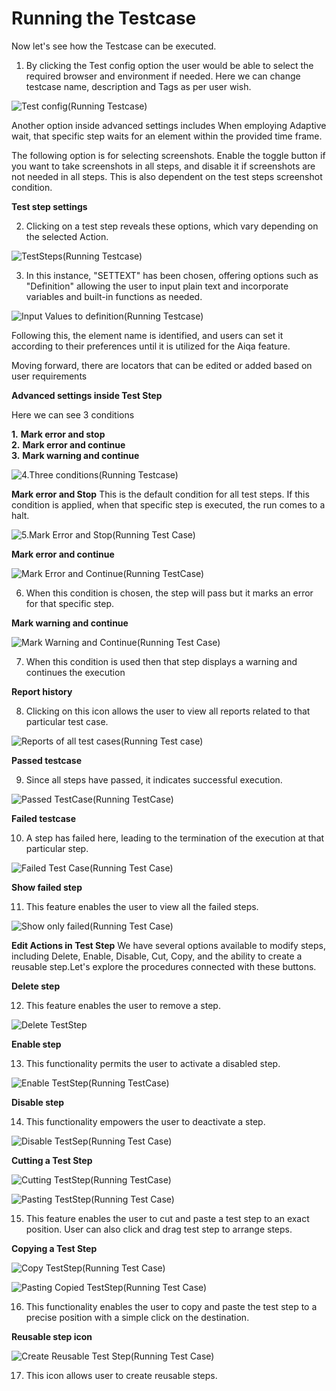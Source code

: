 # Running the Testcase

Now let's see how the Testcase can be executed.


1. By clicking the Test config option the user would be able to select the required browser and environment if needed. Here we can change testcase name, description and Tags as per user wish.

![Test config(Running Testcase)](./TestcaseImages/1.Test%20config(Running%20Testcase).png)

Another option inside advanced settings includes When employing Adaptive wait, that specific step waits for an element within the provided time frame.

The following option is for selecting screenshots. Enable the toggle button if you want to take screenshots in all steps, and disable it if screenshots are not needed in all steps. This is also dependent on the test steps screenshot condition.

**Test step settings**

2. Clicking on a test step reveals these options, which vary depending on the selected Action.

![TestSteps(Running Testcase)](./TestcaseImages/2.TestSteps(Running%20Testcase).png)

3. In this instance, "SETTEXT" has been chosen, offering options such as "Definition" allowing the user to input plain text and incorporate variables and built-in functions as needed.

![Input Values to definition(Running Testcase)](./TestcaseImages/3.Input%20Values%20to%20definiton(Running%20Testcase).png)

Following this, the element name is identified, and users can set it according to their preferences until it is utilized for the Aiqa feature.

Moving forward, there are locators that can be edited or added based on user requirements

**Advanced settings inside Test Step**

Here we can see 3 conditions

**1.**  **Mark error and stop**  
**2.**  **Mark error and continue**  
**3.**  **Mark warning and continue**

![4.Three conditions(Running Testcase)](./TestcaseImages/4.Three%20conditions(Running%20Testcase).png)

**Mark error and Stop**
This is the default condition for all test steps. If this condition is applied, when that specific step is executed, the run comes to a halt.

![5.Mark Error and Stop(Running Test Case)](./TestcaseImages/5.Mark%20Error%20and%20Stop(Running%20Test%20Case).png)

**Mark error and continue**

![Mark Error and Continue(Running TestCase)](./TestcaseImages/6.Mark%20Error%20and%20Continue(Running%20TestCase).png)

6. When this condition is chosen, the step will pass but it marks an error for that specific step.


**Mark warning and continue**

![Mark Warning and Continue(Running Test Case)](./TestcaseImages/7.Mark%20Warning%20and%20Continue(Running%20Test%20Case).png)

7. When this condition is used then that step displays a warning and continues the execution


**Report history**



8. Clicking on this icon allows the user to view all reports related to that particular test case.

![Reports of all test cases(Running Test case)](./TestcaseImages/8.Reports%20of%20all%20test%20cases(Running%20Test%20case).png)

**Passed testcase**


9. Since all steps have passed, it indicates successful execution.

![Passed TestCase(Running TestCase)](./TestcaseImages/9.Passed%20TestCase(Running%20TestCase).png)

**Failed testcase**

10. A step has failed here, leading to the termination of the execution at that particular step.

![Failed Test Case(Running Test Case)](./TestcaseImages/10.Failed%20Test%20Case(Running%20Test%20Case).png)

**Show failed step**

11. This feature enables the user to view all the failed steps.

![Show only failed(Running Test Case)](./TestcaseImages/11.Show%20only%20failed(Running%20Test%20Case).PNG)

**Edit Actions in Test Step**
We have several options available to modify steps, including Delete, Enable, Disable, Cut, Copy, and the ability to create a reusable step.Let's explore the procedures connected with these buttons.

**Delete step**

12. This feature enables the user to remove a step.

![Delete TestStep](./TestcaseImages/12.Delete%20Step(Running%20Test%20Case).png)

**Enable step**

13. This functionality permits the user to activate a disabled step.

![Enable TestStep(Running TestCase)](./TestcaseImages/13.Enable%20TestStep(Running%20TestCase).png)

**Disable step**

14. This functionality empowers the user to deactivate a step.

![Disable TestSep(Running Test Case)](./TestcaseImages/14.Disable%20TestSep(Running%20Test%20Case).png)

**Cutting a Test Step**

![Cutting TestStep(Running TestCase)](./TestcaseImages/15.Cutting%20TestStep(Running%20TestCase).png)

![Pasting TestStep(Running Test Case)](./TestcaseImages/16.Pasting%20TestStep(Running%20Test%20Case).png)

15. This feature enables the user to cut and paste a test step to an exact position. User can also click and drag test step to arrange steps.

**Copying a Test Step**

![Copy TestStep(Running Test Case)](./TestcaseImages/17.Copy%20TestStep(Running%20Test%20Case).png)

![Pasting Copied TestStep(Running Test Case)](./TestcaseImages/18.Pasting%20Copied%20TestStep(Running%20Test%20Case).png)

16. This functionality enables the user to copy and paste the test step to a precise position with a simple click on the destination.

**Reusable step icon**

![Create Reusable Test Step(Running Test Case)](./TestcaseImages/19.Create%20Reusable%20Test%20Step.png)

17. This icon allows user to create reusable steps.
